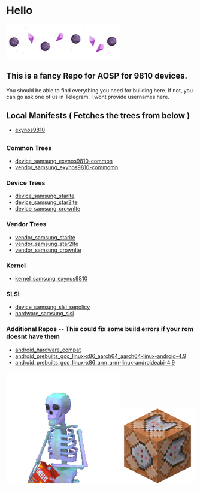 # Hello

<img src="https://github.com/Exynos9810Resurrected/.github/blob/main/profile/aestetic.gif?raw=true" width=300px>

## This is a fancy Repo for AOSP for 9810 devices.

You should be able to find everything you need for building here. If not, you can go ask one of us in Telegram. I wont provide usernames here.

## Local Manifests ( Fetches the trees from below )
- [exynos9810](https://github.com/Exynos9810Resurrected/local_manifests/)
##

### Common Trees

- [device_samsung_exynos9810-common](https://github.com/Exynos9810Resurrected/device_samsung_exynos9810-common/)
- [vendor_samsung_exynos9810-commomn](https://github.com/Exynos9810Resurrected/vendor_samsung_exynos9810-common/)

### Device Trees

- [device_samsung_starlte](https://github.com/Exynos9810Resurrected/device_samsung_starlte/)
- [device_samsung_star2lte](https://github.com/Exynos9810Resurrected/device_samsung_star2lte/)
- [device_samsung_crownlte](https://github.com/Exynos9810Resurrected/device_samsung_crownlte/)

### Vendor Trees

- [vendor_samsung_starlte](https://github.com/Exynos9810Resurrected/vendor_samsung_starlte/)
- [vendor_samsung_star2lte](https://github.com/Exynos9810Resurrected/vendor_samsung_star2lte/)
- [vendor_samsung_crownlte](https://github.com/Exynos9810Resurrected/vendor_samsung_crownlte/)

### Kernel
- [kernel_samsung_exynos9810](https://github.com/Exynos9810Resurrected/kernel_samsung_exynos9810/)

### SLSI
- [device_samsung_slsi_sepolicy](https://github.com/Exynos9810Resurrected/device_samsung_slsi_sepolicy/)
- [hardware_samsung_slsi](https://github.com/Exynos9810Resurrected/hardware_samsung_slsi/)

### Additional Repos -- This could fix some build errors if your rom doesnt have them
- [android_hardware_compat](https://github.com/LineageOS/android_hardware_lineage_compat/)
- [android_prebuilts_gcc_linux-x86_aarch64_aarch64-linux-android-4.9](https://github.com/LineageOS/android_prebuilts_gcc_linux-x86_aarch64_aarch64-linux-android-4.9/)
- [android_prebuilts_gcc_linux-x86_arm_arm-linux-androideabi-4.9](https://github.com/LineageOS/android_prebuilts_gcc_linux-x86_arm_arm-linux-androideabi-4.9/)

<img src="https://github.com/Exynos9810Resurrected/.github/blob/main/profile/funnyskeleton.gif?raw=true" width=300px> <img src="https://github.com/Exynos9810Resurrected/.github/raw/main/profile/commandblock.webp" width=200px>
<br /><br /><br />
